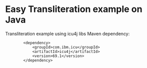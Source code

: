# Easy Transliteration example on Java

Transliteration example using icu4j libs
Maven dependency:
```
        <dependency>
            <groupId>com.ibm.icu</groupId>
            <artifactId>icu4j</artifactId>
            <version>69.1</version>
        </dependency>
```
